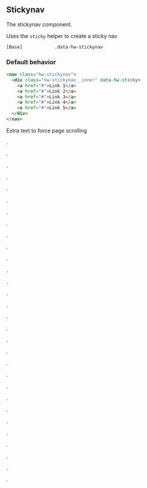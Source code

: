 
## Stickynav

The stickynav component.

Uses the `sticky` helper to create a sticky nav

```code
[Base]            .data-hw-stickynav
```

### Default behavior

```html
<nav class="hw-stickynav">
  <div class="hw-stickynav__inner" data-hw-sticky>
    <a href="#">Link 1</a>
    <a href="#">Link 2</a>
    <a href="#">Link 3</a>
    <a href="#">Link 4</a>
    <a href="#">Link 5</a>
  </div>
</nav>
```

Extra text to force page scrolling

.

.

.

.

.

.

.

.

.

.

.

.

.

.

.

.

.

.

.

.

.

.

.

.

.

.

.

.

.

.
